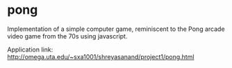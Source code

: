 # pong
Implementation of a simple computer game, reminiscent to the Pong arcade video game from the 70s using javascript.

Application link: http://omega.uta.edu/~sxa1001/shreyasanand/project1/pong.html
